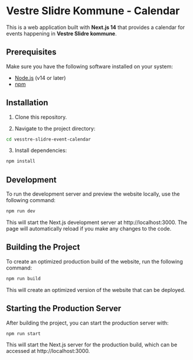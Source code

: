 # Vestre Slidre Kommune - Calendar

This is a web application built with **Next.js 14** that provides a calendar for events happening in **Vestre Slidre kommune**.

## Prerequisites
Make sure you have the following software installed on your system:
- [Node.js](https://nodejs.org/) (v14 or later)
- [npm](https://www.npmjs.com/)

## Installation

1. Clone this repository.

2. Navigate to the project directory:
 ```bash
cd vesstre-slidre-event-calendar
```

3. Install dependencies:
 ```bash
npm install
```

## Development
To run the development server and preview the website locally, use the following command:
```bash
npm run dev
```
This will start the Next.js development server at http://localhost:3000. The page will automatically reload if you make any changes to the code.

## Building the Project
To create an optimized production build of the website, run the following command:
```bash
npm run build
```
This will create an optimized version of the website that can be deployed.

## Starting the Production Server
After building the project, you can start the production server with:
```bash
npm run start
```
This will start the Next.js server for the production build, which can be accessed at http://localhost:3000.
